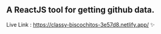 ## A ReactJS tool for getting github data.

Live Link : https://classy-biscochitos-3e57d8.netlify.app/ ✨

